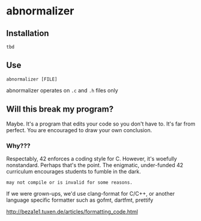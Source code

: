 # abnormalizer

## Installation

`tbd`

## Use

`abnormalizer [FILE]`

abnormalizer operates on `.c` and `.h` files only

## Will this break my program?

Maybe.  It's a program that edits your code so you don't have to.  It's far from perfect.  You are encouraged to draw your own conclusion.

### Why???

Respectably, 42 enforces a coding style for C.  However, it's woefully nonstandard.  Perhaps that's the point.  The enigmatic, under-funded 42 curriculum encourages students to fumble in the dark.  

`may not compile or is invalid for some reasons.` 

If we were grown-ups, we'd use clang-format for C/C++, or another language specific formatter such as gofmt, dartfmt, prettify

http://beza1e1.tuxen.de/articles/formatting_code.html

